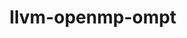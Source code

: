 ---
title: "llvm-openmp-ompt"
layout: cache
categories: [package, v0.18.0]
meta: {"versions": ["tr6_forwards"], "compilers": ["gcc@=7.5.0"], "oss": ["ubuntu18.04"], "platforms": ["linux"], "targets": ["x86_64"], "stacks": ["e4s", "root"], "num_specs": 1, "num_specs_by_stack": {"root": 1, "e4s": 1}}
spec_details: [{"hash": "zcyhndemkpuruv55ctw5fbyezlc6uloz", "compiler": "gcc@=7.5.0", "versions": ["tr6_forwards"], "os": "ubuntu18.04", "platform": "linux", "target": "x86_64", "variants": ["build_type=Release", "~ipo", "+libomptarget", "~standalone"], "stacks": ["root", "e4s"], "size": "-", "tarball": "https://binaries.spack.io/releases/v0.18.0/build_cache/linux-ubuntu18.04-x86_64/gcc-7.5.0/llvm-openmp-ompt-tr6_forwards/linux-ubuntu18.04-x86_64-gcc-7.5.0-llvm-openmp-ompt-tr6_forwards-zcyhndemkpuruv55ctw5fbyezlc6uloz.spack"}]
---